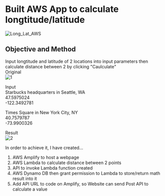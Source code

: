 # Built AWS App to calculate longtitude/latitude 
![Long_Lat_AWS](https://github.com/takakokz/endtoend_appaws/assets/13964231/3cead01c-d37b-46d9-9fcd-b9284a7302f7)

## Objective and Method
Input longtitude and latitude of 2 locations into input parameters then calculate distance between 2 by clicking "Caulculate"  
Original  
![1](https://github.com/takakokz/endtoend_appaws/assets/13964231/f7ace4d0-7058-4ec8-9eff-f50a55f7f535)  

Input  
Starbucks headquarters in Seattle, WA  
47.5975024  
-122.3492781  

Times Square in New York City, NY  
40.7579787  
-73.9900326  

Result  
![2](https://github.com/takakokz/endtoend_appaws/assets/13964231/6040a3f7-dbd5-4c85-a264-d597b877de9d)  


In order to achieve it, I have created...
1. AWS Amplify to host a webpage  
2. AWS Lambda to calculate distance between 2 points
3. API to invoke Lambda function created  
4. AWS Dynamo DB then grant permission to Lambda to store/return math result into it   
5. Add API URL to code on Amplify, so Website can send Post API to calculate a value
